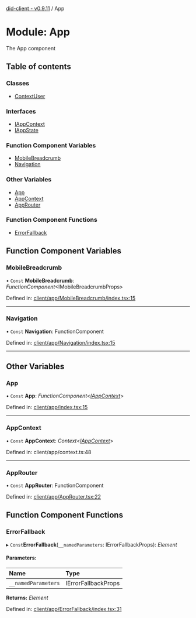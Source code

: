 [did-client - v0.9.11](../README.md) / App

# Module: App

The App component

## Table of contents

### Classes

- [ContextUser](../classes/app.contextuser.md)

### Interfaces

- [IAppContext](../interfaces/app.iappcontext.md)
- [IAppState](../interfaces/app.iappstate.md)

### Function Component Variables

- [MobileBreadcrumb](app.md#mobilebreadcrumb)
- [Navigation](app.md#navigation)

### Other Variables

- [App](app.md#app)
- [AppContext](app.md#appcontext)
- [AppRouter](app.md#approuter)

### Function Component Functions

- [ErrorFallback](app.md#errorfallback)

## Function Component Variables

### MobileBreadcrumb

• `Const` **MobileBreadcrumb**: *FunctionComponent*<IMobileBreadcrumbProps\>

Defined in: [client/app/MobileBreadcrumb/index.tsx:15](https://github.com/Puzzlepart/did/blob/dev/client/app/MobileBreadcrumb/index.tsx#L15)

___

### Navigation

• `Const` **Navigation**: FunctionComponent

Defined in: [client/app/Navigation/index.tsx:15](https://github.com/Puzzlepart/did/blob/dev/client/app/Navigation/index.tsx#L15)

___

## Other Variables

### App

• `Const` **App**: *FunctionComponent*<[*IAppContext*](../interfaces/app.iappcontext.md)\>

Defined in: [client/app/index.tsx:15](https://github.com/Puzzlepart/did/blob/dev/client/app/index.tsx#L15)

___

### AppContext

• `Const` **AppContext**: *Context*<[*IAppContext*](../interfaces/app.iappcontext.md)\>

Defined in: client/app/context.ts:48

___

### AppRouter

• `Const` **AppRouter**: FunctionComponent

Defined in: [client/app/AppRouter.tsx:22](https://github.com/Puzzlepart/did/blob/dev/client/app/AppRouter.tsx#L22)

## Function Component Functions

### ErrorFallback

▸ `Const`**ErrorFallback**(`__namedParameters`: IErrorFallbackProps): *Element*

#### Parameters:

Name | Type |
:------ | :------ |
`__namedParameters` | IErrorFallbackProps |

**Returns:** *Element*

Defined in: [client/app/ErrorFallback/index.tsx:31](https://github.com/Puzzlepart/did/blob/dev/client/app/ErrorFallback/index.tsx#L31)

